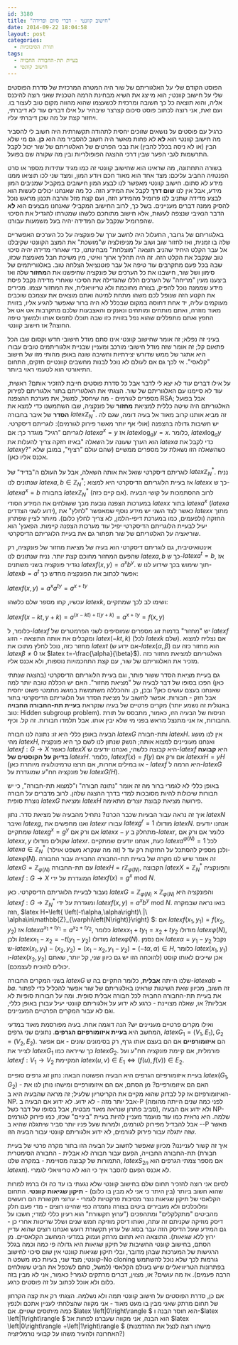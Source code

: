 ```yaml
---
id: 3180
title: "חישוב קוונטי - דברי סיום ופרידה"
date: 2014-09-22 18:04:58
layout: post
categories: 
  - תורת הסיבוכיות
tags: 
  - בעיית תת-החבורה החבויה
  - חישוב קוונטי
---
```

הפוסט הקודם שלי על האלגוריתם של שור היה המטרה המרכזית של סדרת הפוסטים שלי על חישוב קוונטי; הוא מייצג את השיא מבחינת הרמה הטכנית שאני רוצה להיכנס אליה, והוא תוצאה כל כך חשובה ומרכזית לכשעצמו שהוא מהווה מקום טוב לעצור בו. ועם זאת, אני רוצה לכתוב פוסט סיכום קצרצר שיבהיר על אילו דברים עוד לא דיברתי, ויחזור קצת על מה שכן דיברתי עליו.

כרגיל עם פוסטים על נושאים שזוכים יחסית לתהודה תקשורתית היה חשוב לי להסביר מה חישוב קוונטי הוא <strong>לא</strong> לא פחות מאשר היה חשוב להסביר מה הוא <strong>כן</strong>. גם מי שלא הבין (או לא ניסה בכלל להבין) את נבכי הפרטים של האלגוריתם של שור יכול לקבל התרשמות לגבי הפער שבין דרכי ההצגה הפופולריות ובין מה שקורה שם בפועל.

בשורה התחתונה, מה שראינו הוא שחישוב קוונטי זה כמו מגיד עתידות מספר או סרט הפנטזיה החביב עליכם: מצד אחד הוא מאוד חכם ויודע המון, ומצד שני לכו תוציאו ממנו מידע לא סתום. חישוב קוונטי מאפשר לנו לבצע המון חישובים במקביל שמניבים המון מידע, אבל אין לנו <strong>שום דרך</strong> לקבל את המידע הזה. כל מה שאנחנו יכולים לעשות הוא לבצע מדידה שתניב לנו פרומיל מהמידע הזה, ועם קצת מזל והרבה תכנון מראש נוכל להסיק ממנה דברים מעניינים. בשל כך, לרוב החישוב המקבילי שאנחנו מבצעים הוא <strong>לא</strong> הדבר הנאיבי שנצפה לעשות, אלא חישוב מתוחכם כלשהו שמטרתו להגדיל את הסיכוי שהפרומיל שנקבל עם המדידה יהיה בעל משמעות עבורנו.

באלגוריתם של גרובר, התעלול היה לחשב ערך של פונקציה על כל הערכים האפשריים שלה בו זמנית, ואז לחזור שוב ושוב על מניפולציה ש"מושכת" את המצב הקוונטי שקיבלנו אל עבר הקלט היחיד שהניב תוצאה "מוצלחת" מבחינתנו, כדי שאחרי מדידה יהיה סיכוי טוב שנקבל את הקלט הזה. זה היה תהליך ארוך ואיטי, מין משיכת חבל מאומצת שכזו, שבה בכל פעם מתקרבים עוד טיפה אל עבר פוטנציאל הצלחה טוב. באלגוריתמים של סימון ושל שור, חישבנו את כל הערכים של פונקציה שחיפשנו את ה<strong>מחזור</strong> שלה ואז ביצענו מעין "מריחה" של הערכים הללו שהגדילה את הסיכוי שאחרי מדידה נקבל פיסת מידע שממנה נוכל להפיק, בצורה מחוכמת ולא טריוויאלית, את המחזור עצמו. מכירים את הקטע הזה שנופל לכם משהו מתחת למיטה ואתם מוצאים את עצמכם שוכבים מעוקמים עליה, יד אחת דחוסה במקום שבכלל לא היה ברור שאפשר להגיע אליו, בזווית מאוד מוזרה, ואתם מותחים ומותחים ונאנקים והאצבעות שלכם מתקרבות אט אט אל החפץ ואתם מתפללים שהוא נפל בזווית כזו שבה תוכלו לתפוס אותו ולמשוך טיפה החוצה? אז חישוב קוונטי.

בעיני זה נפלא; זה אומר שחישוב קוונטי אינו סתם מודל חישובי חדש וקסום שבו הכל פתאום קל; זה אומר שזה מודל חישובי מורכב ומעניין שבניית אלגוריתמים טובים עבורו היא אתגר של ממש שדורש יצירתיות וחשיבה שונה באופן מהותי מזו של חישוב "קלאסי". אי לכך גם אם לעולם לא נוכל לבנות מחשבים קוונטיים חזקים, התחום התיאורטי הוא לטעמי ראוי ביותר.

על אילו דברים עוד לא יצא לי לדבר אבל כל סדרת פוסטים חייבת להזכיר אותם? ראשית, עוד לא סיימנו עם האלגוריתם של שור. הצגתי את האלגוריתם בתור אלגוריתם לפירוק מספרים לגורמים - מה שיחסל, למשל, את מערכת ההצפנה RSA; אבל בפועל האלגוריתם היה שיטה כללית למציאת <strong>מחזור</strong> של פונקציה, שבו השתמשנו כדי למצא את <strong>הסדר</strong> של איבר בחבורה $latex \mathbb{Z}_{N}^{*}$. זה מביא אותנו קרוב מאוד אל בעיה דומה, שגם לה יש חשיבות גדולה בהצפנה (אולי אף יותר מאשר פירוק לגורמים): לוגריתם דיסקרטי. לוגריתם "רגיל" מוגדר כך: אם $latex a^{x}=y$ אז $latex \log_{a}y=x$. כלומר, $latex \log_{a}y$ הוא הערך שעונה על השאלה "באיזו חזקה צריך להעלות את $latex a$ כדי לקבל את $latex y$?" כשהשאלה הזו נשאלת על מספרים ממשיים (שהם עולם "רציף", במובן שלא אכנס אליו כאן).

לוגריתם דיסקרטי שואל את אותה השאלה, אבל על העולם ה"בדיד" של $latex \mathbb{Z}_{N}^{*}$. נניח שנתונים לנו $latex a,b\in\mathbb{Z}_{N}^{*}$; אז בעיית הלוגריתם הדיסקרטי היא למצוא $latex x$ כך ש-$latex a^{x}=b$ בחבורה $latex \mathbb{Z}_{N}^{*}$ (אם קיים כזה). לרוב ההסתמכות על קושי הבעיה במערכות הצפנה נובעת מכך ששולחים את המידע הסודי $latex x$ בתור $latex a^{x}$ ($latex a$ ידוע לשני הצדדים), כאשר לצד השני יש מידע נוסף שמאפשר "לחלץ" את $latex x$ מתוך החזקה (ולפעמים, כמו במערכת דיפי-הלמן, לא צריך לחלץ כלום). מיותר לציין שפתרון יעיל לבעיית הלוגריתם הדיסקרטי יפיל עוד מערכות הצפנה קיימות. הפאנץ' הוא שוריאציה על האלגוריתם של שור תפתור גם את בעיית הלוגריתם הדיסקרטי.

אינטואיטיבית, גם לוגריתם דיסקרטי הוא בעיה של מציאת מחזור של פונקציה, רק שהפעם המחזור מחוכם קצת יותר. נניח שנתונים לנו $latex a,b$ כך ש-$latex a^{t}=b$, אז נגדיר פונקציה בשני משתנים $latex f\left(x,y\right)=a^{x}b^{y}$. תוך שימוש בכך שידוע לנו ש-$latex b=a^{t}$ אפשר לכתוב את הפונקציה מחדש כך:

$latex f\left(x,y\right)=a^{x}a^{ty}=a^{x+ty}$

עכשיו, קחו מספר שלם כלשהו $latex k$, ושימו לב לכך שמתקיים:

$latex f\left(x-kt,y+k\right)=a^{\left(x-kt\right)+t\left(y+k\right)}=a^{x+ty}=f\left(x,y\right)$

כלומר, ל-$latex f$ יש "מחזור" בדמות זוג מספרים שמוסיפים לשני הפרמטרים של $latex f$ ומקבלים את אותה התוצאה - הזוג $latex \left(-kt,k\right)$ (לכל $latex k$ שלם). אם נצליח למצוא מחזור כזה, נוכל לחלץ מתוכו את $latex t$ (אם ידוע ש-$latex \left(\alpha,\beta\right)$ הוא מחזור כזה עם $latex \beta\ne0$ אז $latex t=-\frac{\alpha}{\beta}$). האלגוריתם למציאת מחזור כזה מזכיר את האלגוריתם של שור, עם קצת התחכמויות נוספות, ולא אכנס אליו.

גם בעיית מציאת הסדר ששור פותר, וגם בעיית הלוגריתם הדיסקרטי (בהצגה שנתתי כאן) הפכו בסופו של דבר לבעיה של "מציאת מחזור". האם יש הכללה טובה יותר למה שאנחנו בעצם עושים כאן? ובכן, כן. וההכללה משתמשת במושג מתמטי פשוט יחסית אבל חזק - חבורות. אפשר לחשוב על מציאת הסדר ועל הלוגריתם הדיסקרטי בתור מקרים פרטיים של בעיה שנקראת <strong>בעיית תת-החבורה החבויה</strong> (באנגלית זה נשמע יותר טוב: Hidden subgroup problem). הניסוח של הבעיה הזו, כאמור, מתבסס על תורת החבורות, אז אני מתנצל מראש בפני מי שלא יבין אותו. אבל תלמדו חבורות. זה קל. וכיף.

הבעיה באופן כללי היא זו: נתונה לנו חבורה $latex G$ ותת-חבורה $latex H$. אין לנו מושג מהי $latex H$, ואנחנו מעוניינים למצוא אותה; הנשק שנתון לנו לשם כך היא פונקציה $latex f:G\to X$ כאשר $latex X$ היא קבוצה כלשהי, ואנחנו יודעים ש-$latex f$ היא <strong>קבועה בדיוק על הקוסטים של </strong>$latex H$. כלומר, $latex f\left(x\right)=f\left(y\right)$ אם ורק אם $latex xH=yH$ (או במילים אחרות, אם תרצו טרמינולוגיה מיותרת כאן - $latex f$ היא הרמה ל-$latex G$ של פונקציה חח"ע שמוגדרת על $latex G/H$).

באופן כללי לא לגמרי ברור מה זה אומר "נתונה חבורה" ו"למצוא תת-חבורה", כי יש חבורות שיכולות להיות מסובכות למדי בדרך ההצגה שלהן. לרוב מדברים על חבורה נוצרת סופית $latex G$ ומציאת $latex H$ פירושה מציאת קבוצת יוצרים מתאימה.

איך זה נראה עבור הבעיות שכבר הכרנו? נתחיל מהבעיה של מציאת סדר. נתון $latex N$ ואיבר $latex g$, ואנו מחפשים את $latex r$ עבורו $latex g^{r}=1$ מודולו $latex N$. אנחנו יודעים שמתקיים $latex g^{x}=g^{y}$ אם ורק אם $latex x-y$ מתחלק ב-$latex r$, כלומר אם ורק אם $latex x,y$ שקולים מודולו $latex r$. כעת, אנחנו יודעים שמתקיים $latex a^{\varphi\left(N\right)}=1$ לכל $latex a\in\mathbb{Z}_{N}^{*}$ (זה מה שנקרא משפט אוילר) ולכן מספיק להסתכל על החזקות רק עד ל-$latex \varphi\left(N\right)$. זה אומר שיש לנו מקרה של בעיית תת-החבורה החבוייה עבור החבורה $latex G=\mathbb{Z}_{\varphi\left(N\right)}$ עם תת-החבורה $latex H=r\mathbb{Z}_{\varphi\left(N\right)}$, הקבוצה $latex X=\mathbb{Z}_{N}^{*}$ והפונקציה $latex f:G\to X$ המוגדרת על ידי $latex f\left(x\right)=g^{x}\mbox{ mod }N$.

נעבור לבעיית הלוגריתם הדיסקרטי. כאן $latex G=\mathbb{Z}_{\varphi\left(N\right)}\times\mathbb{Z}_{\varphi\left(N\right)}$ והפונקציה היא $latex f:G\to\mathbb{Z}_{N}^{*}$ ומוגדרת על ידי $latex f\left(x,y\right)=a^{x}b^{y}\mbox{ mod }N$. בואו נראה שבמקרה הזה, $latex H=\left\{ \left(-t\alpha,\alpha\right)\ |\ \alpha\in\mathbb{Z}_{\varphi\left(N\right)}\right\} $: אם $latex f\left(x_{1},y_{1}\right)=f\left(x_{2},y_{2}\right)$ אז $latex a^{x_{1}+ty_{1}}=a^{x_{2}+ty_{2}}$, כלומר $latex x_{1}+ty_{1}=x_{2}+ty_{2}$ מודולו $latex \varphi\left(N\right)$, ולכן $latex x_{1}-x_{2}=-t\left(y_{1}-y_{2}\right)$ מודולו $latex \varphi\left(N\right)$. אם נסמן $latex \alpha=y_{1}-y_{2}$ נקבל ש-$latex \left(x_{1},y_{1}\right)-\left(x_{2},y_{2}\right)=\left(x_{1}-x_{2},y_{1}-y_{2}\right)=\left(-t\alpha,\alpha\right)\in H$, כלומר $latex \left(x_{1},y_{1}\right)$ ו-$latex \left(x_{2},y_{2}\right)$ אכן שייכים לאותו קוסט (להוכחה הזו יש גם כיוון שני, קל יותר, שאתם יכולים להוכיח לעצמכם).

בשני המקרים החבורה $latex G$ שלנו הייתה <strong>אבלית</strong>, כלומר התקיים בה ש-$latex ab=ba$. זה חשוב, מכיוון שאת השיטות שראינו באלגוריתם של שור אפשר להכליל כדי לפתור את בעיית תת-החבורה החבויה לכל חבורה אבלית סופית. ומה על חבורות סופיות לא אבליות? או, שאלה מצויינת - כרגע לא ידוע על אלגוריתם קוונטי יעיל עבורן באופן כללי, וגם לא עבור המקרים הפרטיים המעניינים.

ואילו מקרים פרטיים מעניינים יש? הנה דוגמה אחת. בעיה מפורסמת מאוד במדעי המחשב היא <strong>בעיית איזומורפיזם הגרפים</strong>. נתונים שני גרפים, $latex G_{1}=\left(V_{1},E_{1}\right),G_{2}=\left(V_{2},E_{2}\right)$. הם <strong>איזומורפיים</strong> אם הם בעצם אותו גרף, רק בסימונים שונים - אם אפשר לצייר את $latex G_{1}$ כך שייראה כמו $latex G_{2}$. פורמלית, אם קיימת פונקציה חח"ע ועל $latex f:V_{1}\to V_{2}$ המקיימת $latex \left(u,v\right)\in E_{1}\iff\left(f\left(u\right),f\left(v\right)\right)\in E_{2}$.

בעיית איזומורפיזם הגרפים היא הבעיה הפשוטה הבאה: נתון זוג גרפים סופיים $latex \left(G_{1},G_{2}\right)$ - האם הם איזומורפיים? מן הסתם, אם הם איזומורפיים ומישהו נותן לנו את האיזומורפיזם אז קל לבדוק שהוא מקיים את הקריטריון שלעיל; זה מראה שהבעיה היא ב-NP. אבל יותר מזה - לא ידוע. לא ידוע אם הבעיה ב-P (לפני כמה שנים הייתה מהומה סביב פתרון שנראה מאוד מבטיח, אבל בסופו של דבר כשל), ולא ידוע אם הבעיה NP-שלמה. היא נראית כמו עוד מועמד מעניין להיות בעיית "ביניים" שכזו, כמו פירוק לגורמים - אבל להבדיל מפירוק לגורמים, ולמרות שעל פניו יותר סביר שיתגלה שהיא ב-P מאשר שזה יתגלה עבור פירוק לגורמים, לא ידוע אלגוריתם קוונטי עבור הבעיה הזו.

איך זה קשור לענייננו? מכיוון שאפשר לחשוב על הבעיה הזו בתור מקרה פרטי של בעיית תת-החבורה החבוייה, הפעם עבור חבורה לא אבלית - החבורה הסימטרית (חבורת התמורות של קבוצה מסויימת - במקרה שלנו, $latex S_{2n}$ אם מספר צמתי הגרפים הוא $latex n$). לא אכנס הפעם להסבר איך כי הוא לא טריוויאלי לגמרי.

לסיום אני רוצה להזכיר תחום שלם בחישוב קוונטי שלא נגעתי בו עד כה ולו ברמז למרות שהוא חשוב ביותר (בין היתר כי אני לא מבין בו כלום) - <strong>תיקון שגיאות קוונטי</strong>. התחום הקלאסי של תיקון שגיאות נוצר מסיבות פרקטיות לגמרי - ערוצי תקשורת הם רועשים ומלוכלכים ולא מעבירים ביטים בצורה נחמדה כפי שהיינו רוצים - מדי פעם חלק מהביטים "מתקלקלים" ומתהפכים ("ערוץ תקשורת" הוא רעיון כללי למדי; חשבו על דיסק מוזיקה שקניתם זה עתה, ואותו דיסק מוזיקה חמש שנים ושלל שריטות אחרי כן - גם המידע שעל הדיסק הזה עבר בסוג של ערוץ תקשורת רועש ואנחנו רוצים שהוא עדיין ירוץ ללא שגיאות). התוצאה היא תחום מרתק ועמוק במדעי המחשב הקלאסיים. מן הסתם, בחישוב קוונטי החשיבות של תיקון שגיאות היא גדולה פי כמה וכמה בגלל הרגישות של המערכות שבהן מדובר, ובלי תיקון שגיאות קוונטי אין שום סיכוי לחישוב קוונטי; מצד שני, בעיות כמו משפט ה-No cloning גורמות לכך שלא נוכל להשתמש בפתרונות הטריוויאליים שיש בעולם הקלאסי (למשל, סתם לשכפל את הביט ששולחים הרבה פעמים). אז מה עושים? או, מצוין, דברים מרתקים לגמרי! כאמור, אני לא מבין בזה כלום ולא אוכל לכתוב על זה פוסטים כרגע.

אם כן, סדרת הפוסטים על חישוב קוונטי תמה ולא נשלמה. הצגתי רק את קצה הקרחון של תחום מרתק שאני מבין בו מעט מאוד - אני מקווה שהצלחתי לעניין אתכם ולנפץ כמה מיתוסים שגויים. אם $latex \left|0\right\rangle $ הוא חוסר הבנה ו-$latex \left|1\right\rangle $ הוא הבנה, אני מקווה שעברנו לפחות אל $latex \left|0\right\rangle +\left|1\right\rangle $ (מישהו רוצה לנצל את ההזדמנות האחרונה ולהעיר משהו על קבועי נורמליזציה?)
